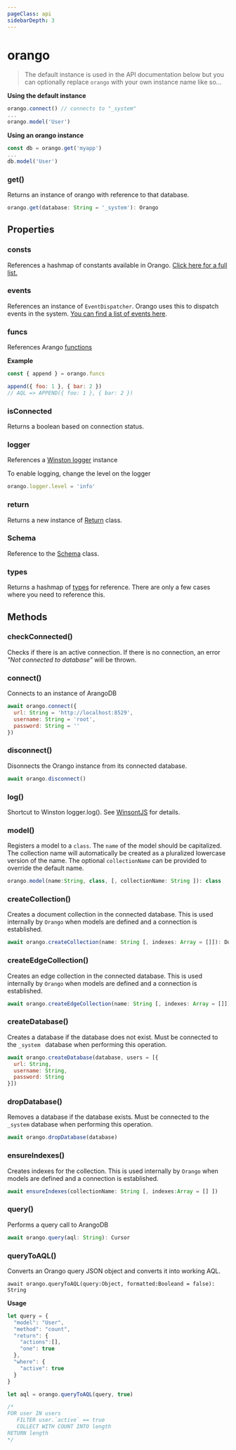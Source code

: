 ```yaml
---
pageClass: api
sidebarDepth: 3
---
```


# orango

> The default instance is used in the API documentation below but you can optionally replace `orango` with your own instance name like so...

**Using the default instance**

```js
orango.connect() // connects to "_system"
...
orango.model('User')
```

**Using an orango instance**
```js
const db = orango.get('myapp')
...
db.model('User')
```

### get()

Returns an instance of orango with reference to that database.

``` js
orango.get(database: String = '_system'): Orango
```

## Properties

<!-- ### connection

References the connection instance used to connect to ArangoDB [Connection](./connection.md)

``` js
orango.connection: Connection
``` -->

### consts

References a hashmap of constants available in Orango. [Click here for a full list.](./consts.md)

### events

References an instance of `EventDispatcher`. Orango uses this to dispatch events in the system. [You can find a list of events here](./consts.md#events).

### funcs

References Arango [functions](https://docs.arangodb.com/devel/AQL/Functions/)

**Example**

```js
const { append } = orango.funcs

append({ foo: 1 }, { bar: 2 })
// AQL => APPEND({ foo: 1 }, { bar: 2 })
```

### isConnected

Returns a boolean based on connection status.

### logger

References a [Winston logger](https://github.com/winstonjs/winston) instance

To enable logging, change the level on the logger

```js
orango.logger.level = 'info'
```

### return

Returns a new instance of [Return](return.md) class.

### Schema

Reference to the [Schema](schema.md) class.

### types

Returns a hashmap of [types](types.md) for reference. There are only a few cases where you need to reference this.

## Methods

### checkConnected()

Checks if there is an active connection. If there is no connection, an error *"Not connected to database"* will be thrown.

### connect() <Badge text="async"/>

Connects to an instance of ArangoDB

``` js
await orango.connect({
  url: String = 'http://localhost:8529', 
  username: String = 'root',
  password: String = ''
})
```

### disconnect()  <Badge text="async"/>

Disonnects the Orango instance from its connected database.

```js
await orango.disconnect()
```

### log()

Shortcut to Winston logger.log(). See [WinsontJS](https://github.com/winstonjs/winston#readme) for details.

<!-- ### schema()

Returns an instance of [Schema](./schema.md)

``` js
orango.schema(json: Object, options: Object = {
  strict: Boolean = true,
  type: String,
  indexes: Array = [
    {
        type: String,
        fields: [ String ]
    },
    ...
  ],
}): OrangoSchema
``` 

#### options

##### strict: Boolean (default = true)

When `strict` is `true`, the schema will strip any unknown properties during validation. When it is `false` no checks or validations are performed against unknown properties.

##### type: String

If `type` is `edge`, the model will generate a edge collection when defined

##### indexes: []

Defines the indexes that will be created in the collection
-->

### model()

Registers a model to a `class`. The `name` of the model should be capitalized. The collection name will automatically be created as a pluralized lowercase version of the name. The optional `collectionName` can be provided to override the default name.

``` js
orango.model(name:String, class, [, collectionName: String ]): class
```

### createCollection() <Badge text="async"/>

Creates a document collection in the connected database. This is used internally by `Orango` when models are defined and a connection is established.

``` js
await orango.createCollection(name: String [, indexes: Array = []]): DocumentCollection
```

### createEdgeCollection() <Badge text="async"/>

Creates an edge collection in the connected database.
This is used internally by `Orango` when models are defined and a connection is established.

``` js
await orango.createEdgeCollection(name: String [, indexes: Array = []]): EdgeCollection
```

### createDatabase() <Badge text="async" />

Creates a database if the database does not exist. Must be connected to the `_system ` database when performing this operation.

```js
await orango.createDatabase(database, users = [{ 
  url: String,
  username: String,
  password: String
}])
```

### dropDatabase() <Badge text="async" />

Removes a database if the database exists. Must be connected to the `_system` database when performing this operation.

```js
await orango.dropDatabase(database)
```

### ensureIndexes() <Badge text="async" />

Creates indexes for the collection.
This is used internally by `Orango` when models are defined and a connection is established.

``` js
await ensureIndexes(collectionName: String [, indexes:Array = [] ])
```

### query() <Badge text="async" />

Performs a query call to ArangoDB

```js
await orango.query(aql: String): Cursor
```

### queryToAQL() <Badge text="async" />

Converts an Orango query JSON object and converts it into working AQL.

```JS
await orango.queryToAQL(query:Object, formatted:Booleand = false): String
```

**Usage**

```js
let query = {
  "model": "User",
  "method": "count", 
  "return": {
    "actions":[],
    "one": true
  },
  "where": {
    "active": true
  }
}

let aql = orango.queryToAQL(query, true)

/*
FOR user IN users
   FILTER user.`active` == true
   COLLECT WITH COUNT INTO length
RETURN length
*/
```